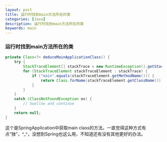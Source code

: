 ```yaml
---
layout: post
title: 运行时找到main方法所在的类
categories: [Java]
description: 运行时找到main方法所在的类
keywords: main
---
```

### 运行时找到main方法所在的类

```java
private Class<?> deduceMainApplicationClass() {
    try {
        StackTraceElement[] stackTrace = new RuntimeException().getStackTrace();
        for (StackTraceElement stackTraceElement : stackTrace) {
            if ("main".equals(stackTraceElement.getMethodName())) {
                return Class.forName(stackTraceElement.getClassName());
            }
        }
    }
    catch (ClassNotFoundException ex) {
        // Swallow and continue
    }
    return null;
}
```

这个是SpringApplication中获取main class的方法。一直觉得这种方式有点“挫”，^_^，没想到Spring也这么用，不知道还有没有其他更好的办法。








